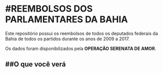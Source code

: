 #REEMBOLSOS DOS PARLAMENTARES DA BAHIA
======================================

Este repositório possui os reembolsos de todos os deputados federais da Bahia de todos os partidos durante os anos de 2009 a 2017.

Os dados foram disponibilizados pela **OPERAÇÃO SERENATA DE AMOR**.

##O que você verá
-----------------

